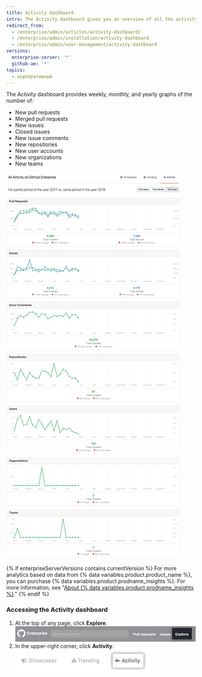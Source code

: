 ```yaml
---
title: Activity dashboard
intro: The Activity dashboard gives you an overview of all the activity in your enterprise.
redirect_from:
  - /enterprise/admin/articles/activity-dashboard/
  - /enterprise/admin/installation/activity-dashboard
  - /enterprise/admin/user-management/activity-dashboard
versions:
  enterprise-server: '*'
  github-ae: '*'
topics:
  - корпоративный
---
```


The Activity dashboard provides weekly, monthly, and yearly graphs of the number of:
- New pull requests
- Merged pull requests
- New issues
- Closed issues
- New issue comments
- New repositories
- New user accounts
- New organizations
- New teams

![Activity dashboard](/assets/images/enterprise/activity/activity-dashboard-yearly.png)

{% if enterpriseServerVersions contains currentVersion %}
For more analytics based on data from
{% data variables.product.product_name %}, you can purchase {% data variables.product.prodname_insights %}. For more information, see "[About {% data variables.product.prodname_insights %}](/insights/installing-and-configuring-github-insights/about-github-insights)."
{% endif %}

### Accessing the Activity dashboard

1. At the top of any page, click **Explore**. ![Explore tab](/assets/images/enterprise/settings/ent-new-explore.png)
2. In the upper-right corner, click **Activity**. ![Activity button](/assets/images/enterprise/activity/activity-button.png)
